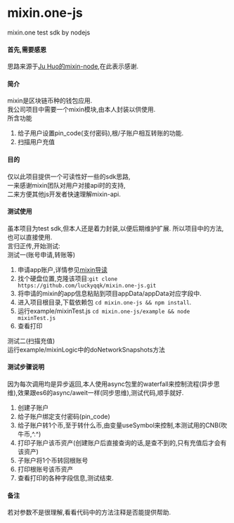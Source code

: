 # mixin.one-js
mixin.one test sdk by nodejs

#### 首先,需要感恩
思路来源于[Ju Huo的mixin-node](https://github.com/virushuo/mixin-node.git),在此表示感谢.

#### 简介
mixin是区块链币种的钱包应用.  
我公司项目中需要一个mixin模块,由本人封装以供使用.  
所含功能  
1. 给子用户设置pin_code(支付密码),根/子账户相互转账的功能.  
2. 扫描用户充值

#### 目的
仅以此项目提供一个可读性好一些的sdk思路,  
一来感谢mixin团队对用户对接api时的支持,  
二来方便其他js开发者快速理解mixin-api.  

#### 测试使用
虽本项目为test sdk,但本人还是着力封装,以便后期维护扩展.
所以项目中的方法,也可以直接使用.  
言归正传,开始测试:  
测试一(账号申请,转账等)  
1. 申请app账户,详情参见[mixin导读](https://developers.mixin.one/guides)
2. 找个硬盘位置,克隆该项目:```git clone https://github.com/luckyqqk/mixin.one-js.git```
3. 将申请的mixin的app信息粘贴到项目appData/appData对应字段中.
4. 进入项目根目录,下载依赖包 ```cd mixin.one-js && npm install```.
5. 运行example/mixinTest.js  ```cd mixin.one-js/example && node mixinTest.js```
6. 查看打印

测试二(扫描充值)  
运行example/mixinLogic中的doNetworkSnapshots方法

#### 测试步骤说明
因为每次调用均是异步返回,本人使用async包里的waterfall来控制流程(异步思维),效果跟es6的async/aweit一样(同步思维),测试代码,顺手就好.
1. 创建子账户
2. 给子账户绑定支付密码(pin_code)
3. 给子账户转1个币,至于转什么币,由变量useSymbol来控制,本测试用的CNB(吹牛币,^.^)
4. 打印子账户该币资产(创建账户后直接查询的话,是查不到的,只有充值后才会有该资产)
5. 子账户将1个币转回根账号
6. 打印根账号该币资产
7. 查看打印的各种字段信息,测试结束.

#### 备注
若对参数不是很理解,看看代码中的方法注释是否能提供帮助.
